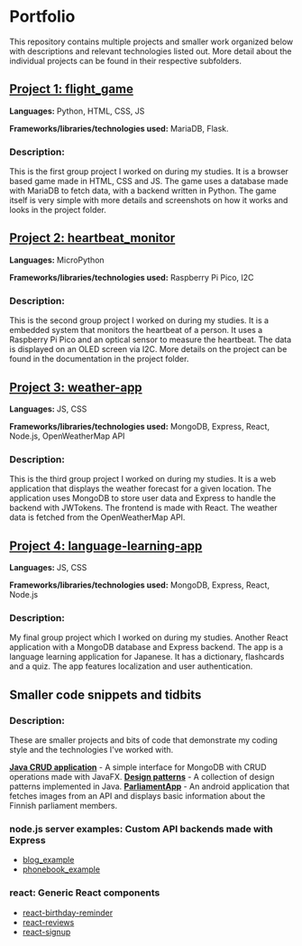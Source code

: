 # Portfolio

This repository contains multiple projects and smaller work organized below with descriptions and relevant technologies listed out. More detail about the individual projects can be found in their respective subfolders.

## [Project 1: flight_game](https://github.com/Arc4517/portfolio/tree/main/flight_game)

**Languages:** Python, HTML, CSS, JS

**Frameworks/libraries/technologies used:** MariaDB, Flask.

### Description:

This is the first group project I worked on during my studies. It is a browser based game made in HTML, CSS and JS. The game uses a database made with MariaDB to fetch data, with a backend written in Python. The game itself is very simple with more details and screenshots on how it works and looks in the project folder.

## [Project 2: heartbeat_monitor](https://github.com/Arc4517/portfolio/tree/main/heartbeat_monitor)

**Languages:** MicroPython

**Frameworks/libraries/technologies used:** Raspberry Pi Pico, I2C

### Description:

This is the second group project I worked on during my studies. It is a embedded system that monitors the heartbeat of a person. It uses a Raspberry Pi Pico and an optical sensor to measure the heartbeat. The data is displayed on an OLED screen via I2C. More details on the project can be found in the documentation in the project folder.

## [Project 3: weather-app](https://github.com/Arc4517/portfolio/tree/main/react/weather-app)

**Languages:** JS, CSS

**Frameworks/libraries/technologies used:** MongoDB, Express, React, Node.js, OpenWeatherMap API

### Description:

This is the third group project I worked on during my studies. It is a web application that displays the weather forecast for a given location. The application uses MongoDB to store user data and Express to handle the backend with JWTokens. The frontend is made with React. The weather data is fetched from the OpenWeatherMap API.

## [Project 4: language-learning-app](https://github.com/Arc4517/portfolio/tree/main/react/language-learning-app)

**Languages:** JS, CSS

**Frameworks/libraries/technologies used:** MongoDB, Express, React, Node.js

### Description:

My final group project which I worked on during my studies. Another React application with a MongoDB database and Express backend. The app is a language learning application for Japanese. It has a dictionary, flashcards and a quiz. The app features localization and user authentication.

## Smaller code snippets and tidbits

### Description:

These are smaller projects and bits of code that demonstrate my coding style and the technologies I've worked with.

**[Java CRUD application](https://github.com/Arc4517/portfolio/tree/main/Java-CRUD)** - A simple interface for MongoDB with CRUD operations made with JavaFX.
**[Design patterns](https://github.com/Arc4517/portfolio/tree/main/design-patterns)** - A collection of design patterns implemented in Java.
**[ParliamentApp](https://github.com/Arc4517/portfolio/tree/main/ParliamentApp)** - An android application that fetches images from an API and displays basic information about the Finnish parliament members.

### node.js server examples: Custom API backends made with Express

-   [blog_example](https://github.com/Arc4517/portfolio/tree/main/node.js%20servers/blog_example)
-   [phonebook_example](https://github.com/Arc4517/portfolio/tree/main/node.js%20servers/phonebook_example)

### react: Generic React components

-   [react-birthday-reminder](https://github.com/Arc4517/portfolio/tree/main/react/react-birthday-reminder)
-   [react-reviews](https://github.com/Arc4517/portfolio/tree/main/react/react-reviews)
-   [react-signup](https://github.com/Arc4517/portfolio/tree/main/react/react-signup)
